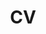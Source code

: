 ---
layout: page
title: CV
nav: true
nav_order: 4
dropdown: true
children: 
    - title: CV español
      permalink: /cv_spanish/
    - title: divider
    - title: CV english
      permalink: /cv_english/
---